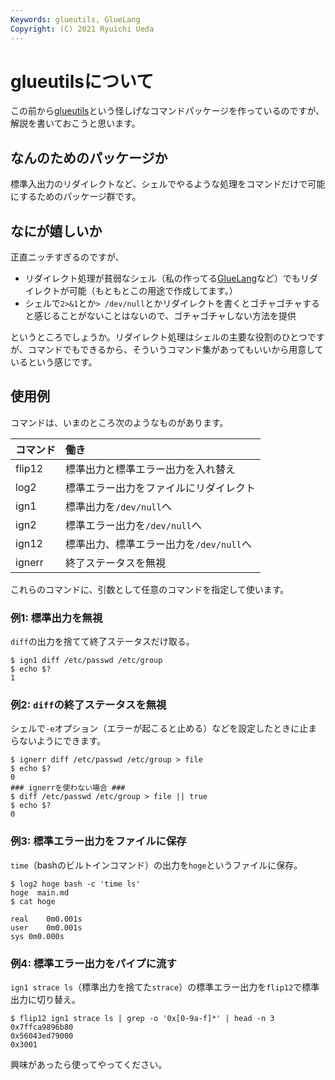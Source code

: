 ```yaml
---
Keywords: glueutils, GlueLang
Copyright: (C) 2021 Ryuichi Ueda
---
```


# glueutilsについて

この前から[glueutils](https://github.com/ryuichiueda/glueutils)という怪しげなコマンドパッケージを作っているのですが、解説を書いておこうと思います。

## なんのためのパッケージか

標準入出力のリダイレクトなど、シェルでやるような処理をコマンドだけで可能にするためのパッケージ群です。

## なにが嬉しいか

正直ニッチすぎるのですが、

* リダイレクト処理が貧弱なシェル（私の作ってる[GlueLang](/?page=GlueLang)など）でもリダイレクトが可能（もともとこの用途で作成してます。）
* シェルで`2>&1`とか`> /dev/null`とかリダイレクトを書くとゴチャゴチャすると感じることがないことはないので、ゴチャゴチャしない方法を提供

というところでしょうか。リダイレクト処理はシェルの主要な役割のひとつですが、コマンドでもできるから、そういうコマンド集があってもいいから用意しているという感じです。


## 使用例

コマンドは、いまのところ次のようなものがあります。

|コマンド|働き|
|:----|:----|
|flip12|標準出力と標準エラー出力を入れ替え|
|log2|標準エラー出力をファイルにリダイレクト|
|ign1|標準出力を`/dev/null`へ|
|ign2|標準エラー出力を`/dev/null`へ|
|ign12|標準出力、標準エラー出力を`/dev/null`へ|
|ignerr|終了ステータスを無視|

これらのコマンドに、引数として任意のコマンドを指定して使います。


### 例1: 標準出力を無視

`diff`の出力を捨てて終了ステータスだけ取る。

```
$ ign1 diff /etc/passwd /etc/group
$ echo $?
1
```

### 例2: `diff`の終了ステータスを無視

シェルで`-e`オプション（エラーが起こると止める）などを設定したときに止まらないようにできます。

```
$ ignerr diff /etc/passwd /etc/group > file
$ echo $?
0
### ignerrを使わない場合 ###
$ diff /etc/passwd /etc/group > file || true
$ echo $?
0
```

### 例3: 標準エラー出力をファイルに保存

`time`（bashのビルトインコマンド）の出力を`hoge`というファイルに保存。

```
$ log2 hoge bash -c 'time ls'
hoge  main.md
$ cat hoge

real	0m0.001s
user	0m0.001s
sys	0m0.000s
```


### 例4: 標準エラー出力をパイプに流す

`ign1 strace ls`（標準出力を捨てた`strace`）の標準エラー出力を`flip12`で標準出力に切り替え。

```
$ flip12 ign1 strace ls | grep -o '0x[0-9a-f]*' | head -n 3
0x7ffca9896b80
0x56043ed79000
0x3001
```


興味があったら使ってやってください。
